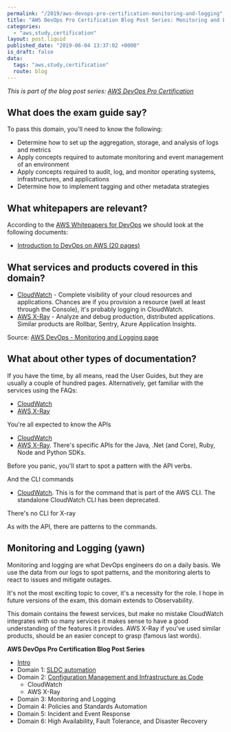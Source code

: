 ```yaml
---
permalink: "/2019/aws-devops-pro-certification-monitoring-and-logging"
title: "AWS DevOps Pro Certification Blog Post Series: Monitoring and Logging"
categories:
  - "aws,study,certification"
layout: post.liquid
published_date: "2019-06-04 13:37:02 +0000"
is_draft: false
data:
  tags: "aws,study,certification"
  route: blog
---
```


_This is part of the blog post series: [AWS DevOps Pro Certification](/2019/aws-devops-pro-certification-intro/)_

## What does the exam guide say?

To pass this domain, you'll need to know the following:

- Determine how to set up the aggregation, storage, and analysis of logs and metrics
- Apply concepts required to automate monitoring and event management of an environment
- Apply concepts required to audit, log, and monitor operating systems, infrastructures, and applications
- Determine how to implement tagging and other metadata strategies

## What whitepapers are relevant?

According to the [AWS Whitepapers for DevOps](https://aws.amazon.com/whitepapers/#dev-ops) we should look at the following documents:

- [Introduction to DevOps on AWS (20 pages)](https://d1.awsstatic.com/whitepapers/AWS_DevOps.pdf)

## What services and products covered in this domain?

- [CloudWatch](https://aws.amazon.com/cloudwatch/) - Complete visibility of your cloud resources and applications. Chances are if you provision a resource (well at least through the Console), it's probably logging in CloudWatch.
- [AWS X-Ray](https://aws.amazon.com/xray/) - Analyze and debug production, distributed applications. Similar products are Rollbar, Sentry, Azure Application Insights.

Source: [AWS DevOps - Monitoring and Logging page](https://aws.amazon.com/devops/#monitoring)

## What about other types of documentation?

If you have the time, by all means, read the User Guides, but they are usually a couple of hundred pages. Alternatively, get familiar with the services using the FAQs:

- [CloudWatch](https://aws.amazon.com/cloudwatch/faqs/)
- [AWS X-Ray](https://aws.amazon.com/xray/faqs/)

You're all expected to know the APIs

- [CloudWatch](https://docs.aws.amazon.com/AmazonCloudWatch/latest/APIReference/index.html)
- [AWS X-Ray](https://docs.aws.amazon.com/xray/latest/api/Welcome.html). There's specific APIs for the Java, .Net (and Core), Ruby, Node and Python SDKs.

Before you panic, you'll start to spot a pattern with the API verbs.

And the CLI commands

- [CloudWatch](https://docs.aws.amazon.com/cli/latest/reference/cloudwatch/index.html). This is for the command that is part of the AWS CLI. The standalone CloudWatch CLI has been deprecated.

There's no CLI for X-ray

As with the API, there are patterns to the commands.

## Monitoring and Logging (yawn)

Monitoring and logging are what DevOps engineers do on a daily basis.  We use the data from our logs to spot patterns, and the monitoring alerts to react to issues and mitigate outages.

It's not the most exciting topic to cover, it's a necessity for the role. I hope in future versions of the exam, this domain extends to Observability.

This domain contains the fewest services, but make no mistake CloudWatch integrates with so many services it makes sense to have a good understanding of the features it provides. AWS X-Ray if you've used similar products, should be an easier concept to grasp (famous last words).

**AWS DevOps Pro Certification Blog Post Series**

- [Intro](/2019/aws-devops-pro-certification-intro/)
- Domain 1: [SLDC automation](/2019/aws-devops-pro-certification-sdlc-intro/)
- Domain 2: [Configuration Management and Infrastructure as Code](/2019/aws-devops-pro-certification-configuration-management-and-infrastructure-as-code-intro/)
  - CloudWatch
  - AWS X-Ray
- Domain 3: Monitoring and Logging
- Domain 4: Policies and Standards Automation
- Domain 5: Incident and Event Response
- Domain 6: High Availability, Fault Tolerance, and Disaster Recovery